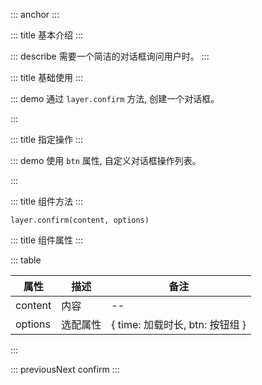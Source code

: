 ::: anchor
:::

::: title 基本介绍
:::

::: describe 需要一个简洁的对话框询问用户时。
:::

::: title 基础使用
:::

::: demo 通过 `layer.confirm` 方法, 创建一个对话框。

<template>
    <lay-button type="primary" @click="openConfirm1">信息框</lay-button>
</template>

<script>
import { layer } from "@layui/layer-vue"

export default {
  setup() {

    const openConfirm1 = function() {
        layer.confirm("layui-vue 1.0.0 已经发布")
    }

    return {
        openConfirm1
    }
  }
}
</script>

:::

::: title 指定操作
:::

::: demo 使用 `btn` 属性, 自定义对话框操作列表。

<template>
    <lay-button type="primary" @click="openConfirm2">询问框</lay-button>
</template>

<script>
import { layer } from "@layui/layer-vue"

export default {
  setup() {

    const openConfirm2 = function() {
        layer.confirm("你如何看待 layui-vue 的发布", {btn: [{text:'站着看'},{text:'坐着看'}]})
    }

    return {
        openConfirm2
    }
  }
}
</script>

:::

::: title 组件方法
:::

```
layer.confirm(content, options)
```

::: title 组件属性
:::

::: table

| 属性                | 描述   | 备注 |
| ------------------- | ------ | ---- |
| content | 内容 | -- |
| options | 选配属性 | { time: 加载时长, btn: 按钮组 }   |

:::

::: previousNext confirm
:::